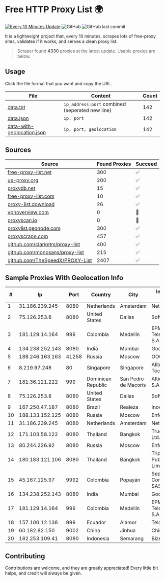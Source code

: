 
# Free HTTP Proxy List 🌍

[![Every 10 Minutes Update](https://github.com/mertguvencli/http-proxy-list/actions/workflows/main.yml/badge.svg?branch=main)](https://github.com/mertguvencli/http-proxy-list/actions/workflows/main.yml)
![GitHub](https://img.shields.io/github/license/mertguvencli/http-proxy-list)
![GitHub last commit](https://img.shields.io/github/last-commit/mertguvencli/http-proxy-list)

It is a lightweight project that, every 10 minutes, scrapes lots of free-proxy sites, validates if it works, and serves a clean proxy list.


> Scraper found **4330** proxies at the latest update. Usable proxies are below.

## Usage

Click the file format that you want and copy the URL.


|File|Content|Count|
|----|-------|-----|
|[data.txt](https://raw.githubusercontent.com/mertguvencli/http-proxy-list/main/proxy-list/data.txt)|`ip_address:port` combined (seperated new line)|142|
|[data.json](https://raw.githubusercontent.com/mertguvencli/http-proxy-list/main/proxy-list/data.json)|`ip, port`|142|
|[data-with-geolocation.json](https://raw.githubusercontent.com/mertguvencli/http-proxy-list/main/proxy-list/data-with-geolocation.json)|`ip, port, geolocation`|142|

## Sources

|Source|Found Proxies|Succeed|
|------|-------------|-------|
|[free-proxy-list.net](https://free-proxy-list.net)|300|✅|
|[us-proxy.org](https://www.us-proxy.org)|200|✅|
|[proxydb.net](http://proxydb.net)|15|✅|
|[free-proxy-list.com](https://free-proxy-list.com/?page=&port=&type%5B%5D=http&type%5B%5D=https&up_time=0&search=Search)|10|✅|
|[proxy-list.download](https://www.proxy-list.download/HTTP)|26|✅|
|[vpnoverview.com](https://vpnoverview.com/privacy/anonymous-browsing/free-proxy-servers)|0|🚫|
|[proxyscan.io](https://www.proxyscan.io)|0|🚫|
|[proxylist.geonode.com](https://proxylist.geonode.com/api/proxy-list?limit=300&page=1&sort_by=lastChecked&sort_type=desc&protocols=http,https)|300|✅|
|[proxyscrape.com](https://api.proxyscrape.com/v2/?request=displayproxies&protocol=http&timeout=10000&country=all&ssl=all&anonymity=all)|457|✅|
|[github.com/clarketm/proxy-list](https://raw.githubusercontent.com/clarketm/proxy-list/master/proxy-list-raw.txt)|400|✅|
|[github.com/monosans/proxy-list](https://raw.githubusercontent.com/monosans/proxy-list/main/proxies/http.txt)|215|✅|
|[github.com/TheSpeedX/PROXY-List](https://raw.githubusercontent.com/TheSpeedX/PROXY-List/master/http.txt)|2407|✅|


## Sample Proxies With Geolocation Info

|#|Ip|Port|Country|City|Internet Service Provider|
|-|--|----|-------|----|-------------------------|
|1|31.186.239.245|8080|Netherlands|Amsterdam|NetSkope Inc|
|2|75.126.253.8|8080|United States|Dallas|SoftLayer|
|3|181.129.14.164|999|Colombia|Medellín|EPM Telecomunicaciones S.A. E.S.P.|
|4|134.238.252.143|8080|India|Mumbai|Google LLC|
|5|188.246.163.163|41258|Russia|Moscow|OOO WestCall Ltd|
|6|8.219.97.248|80|Singapore|Singapore|Alibaba (US) Technology Co., Ltd.|
|7|181.36.121.222|999|Dominican Republic|San Pedro de Macorís|Altice Dominicana S.A.|
|8|75.126.253.8|8080|United States|Dallas|SoftLayer|
|9|167.250.47.187|8080|Brazil|Realeza|Inova Fibra|
|10|188.133.152.125|8080|Russia|Moscow|Enforta-MSK|
|11|31.186.239.245|8080|Netherlands|Amsterdam|NetSkope Inc|
|12|171.103.58.122|8080|Thailand|Bangkok|True Internet Co., Ltd.|
|13|80.244.226.92|8080|Russia|Moscow|Enforta-MSK|
|14|180.183.121.106|8080|Thailand|Bangkok|Triple T Broadband Public Company Limited|
|15|45.167.125.97|9992|Colombia|Popayán|Sepcom Comunicaciones SAS|
|16|134.238.252.143|8080|India|Mumbai|Google LLC|
|17|181.129.14.164|999|Colombia|Medellín|EPM Telecomunicaciones S.A. E.S.P.|
|18|157.100.12.138|999|Ecuador|Alamor|Telconet S.A|
|19|60.182.82.150|9002|China|Jinhua|Chinanet|
|20|182.253.109.41|8080|Indonesia|Semarang|Biznet Metronet|



## Contributing

Contributions are welcome, and they are greatly appreciated! Every
little bit helps, and credit will always be given.

